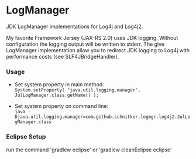 LogManager
==========

JDK LogManager implementations for Log4j and Log4j2.

My favorite Framework Jersey (JAX-RS 2.0) uses JDK logging. Without configuration the logging output will be written to stderr.
The give LogManager implementation allow you to redirect JDK logging to Log4j with performance costs (see SLF4JBridgeHandler).

### Usage

*   Set system property in main method: <br/>
    ``` System.setProperty( "java.util.logging.manager", JulLogManager.class.getName() ); ```

*   Set system property on command line: <br/>
    ``` java -Djava.util.logging.manager=com.github.schnitker.logmgr.log4j2.JulLogManager.class ```

### Eclipse Setup

run the command 'gradlew eclipse' or 'gradlew cleanEclipse eclipse'

